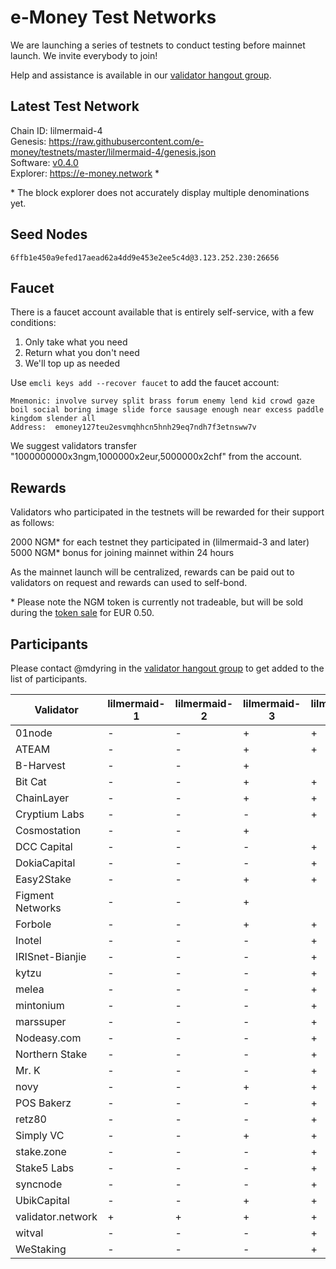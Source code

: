 # e-Money Test Networks

We are launching a series of testnets to conduct testing before mainnet launch. We invite everybody to join!

Help and assistance is available in our [validator hangout group](https://t.me/joinchat/HBB5elfpWv8rADBFhhjbtg).

## Latest Test Network

Chain ID: lilmermaid-4  
Genesis:  https://raw.githubusercontent.com/e-money/testnets/master/lilmermaid-4/genesis.json  
Software: [v0.4.0](https://github.com/e-money/em-ledger/releases/tag/v0.4.0)  
Explorer: https://e-money.network *  

\* The block explorer does not accurately display multiple denominations yet.

## Seed Nodes

```
6ffb1e450a9efed17aead62a4dd9e453e2ee5c4d@3.123.252.230:26656  
```

## Faucet

There is a faucet account available that is entirely self-service, with a few conditions:

1) Only take what you need
2) Return what you don't need
3) We'll top up as needed

Use `emcli keys add --recover faucet` to add the faucet account:
```
Mnemonic: involve survey split brass forum enemy lend kid crowd gaze boil social boring image slide force sausage enough near excess paddle kingdom slender all
Address:  emoney127teu2esvmqhhcn5hnh29eq7ndh7f3etnsww7v
```

We suggest validators transfer "1000000000x3ngm,1000000x2eur,5000000x2chf" from the account.

## Rewards

Validators who participated in the testnets will be rewarded for their support as follows:

2000 NGM* for each testnet they participated in (lilmermaid-3 and later)  
5000 NGM* bonus for joining mainnet within 24 hours  

As the mainnet launch will be centralized, rewards can be paid out to validators on request and rewards can used to self-bond.

\* Please note the NGM token is currently not tradeable, but will be sold during the [token sale](https://e-money.com/partner-sale.html) for EUR 0.50. 

## Participants

Please contact @mdyring in the [validator hangout group](https://t.me/joinchat/HBB5elfpWv8rADBFhhjbtg) to get added to the list of participants.

| Validator  | lilmermaid-1 | lilmermaid-2 | lilmermaid-3 | lilmermaid-4 |
|------------|---------------|--------------|--------------|--------------|
| 01node | - | - | + | + |
| ATEAM | - | - | + | + |
| B-Harvest | - | - | + |  |
| Bit Cat | - | - | + | + |
| ChainLayer | - | - | + | + |
| Cryptium Labs | - | - | - | + |
| Cosmostation | - | - | + |  |
| DCC Capital | - | - | - | + |
| DokiaCapital | - | - | - | + |
| Easy2Stake | - | - | + | + |
| Figment Networks | - | - | + |  |
| Forbole | - | - | + | + |
| Inotel | - | - | - | + |
| IRISnet-Bianjie | - | - | - | + |
| kytzu | - | - | - | + |
| melea | - | - | - | + |
| mintonium | - | - | - | + |
| marssuper | - | - | - | + |
| Nodeasy.com | - | - | - | + |
| Northern Stake | - | - | - | + |
| Mr. K | - | - | - | + |
| novy | - | - | + | + |
| POS Bakerz | - | - | - | + |
| retz80 | - | - | - | + |
| Simply VC | - | - | + | + |
| stake.zone | - | - | - | + |
| Stake5 Labs | - | - | - | + |
| syncnode | - | - | - | + |
| UbikCapital | - | - | + | + |
| validator.network | + | + | + | + |
| witval | - | - | - | + |
| WeStaking | - | - | - | + |
